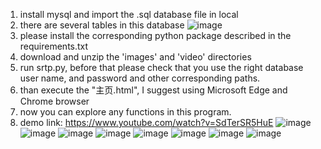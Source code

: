 1. install mysql and import the .sql database file in local
2. there are several tables in this database
![image](https://github.com/Exuan148/Exuan148-Short_Video_based_english_learning_system/assets/77487009/f018036f-500f-4cc1-a58e-3f6b69b71eb3)
3. please install the corresponding python package described in the requirements.txt
4. download and unzip the 'images' and 'video' directories
5. run srtp.py, before that please check that you use the right database user name, and password and other corresponding paths.
6. than execute the "主页.html", I suggest using Microsoft Edge and Chrome browser
7. now you can explore any functions in this program.
8. demo link: https://www.youtube.com/watch?v=SdTerSR5HuE
![image](https://github.com/Exuan148/Exuan148-Short_Video_based_english_learning_system/assets/77487009/529bb47d-9b1e-4016-8832-1dcca1fa135e)
![image](https://github.com/Exuan148/Exuan148-Short_Video_based_english_learning_system/assets/77487009/652c5990-876e-478d-946f-0a68c8896ced)
![image](https://github.com/Exuan148/Exuan148-Short_Video_based_english_learning_system/assets/77487009/252e6c72-53b3-4980-b2bb-fa7542fc749f)
![image](https://github.com/Exuan148/Exuan148-Short_Video_based_english_learning_system/assets/77487009/dd8bf44c-7baa-4943-8602-27b27e444b71)
![image](https://github.com/Exuan148/Exuan148-Short_Video_based_english_learning_system/assets/77487009/3ffcb236-8f78-4a7b-8429-9d6e834beee6)
![image](https://github.com/Exuan148/Exuan148-Short_Video_based_english_learning_system/assets/77487009/dd9c4559-d99e-484d-9ba2-c3a402c0b64e)
![image](https://github.com/Exuan148/Exuan148-Short_Video_based_english_learning_system/assets/77487009/ac841097-df3b-4313-839c-6136ffd88583)
![image](https://github.com/Exuan148/Exuan148-Short_Video_based_english_learning_system/assets/77487009/222df451-7c50-4ae5-9f55-e23864a88dfe)
